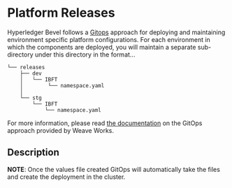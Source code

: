 [//]: # (##############################################################################################)
[//]: # (Copyright Accenture. All Rights Reserved.)
[//]: # (SPDX-License-Identifier: Apache-2.0)
[//]: # (##############################################################################################)

# Platform Releases

Hyperledger Bevel follows a [Gitops](https://www.weave.works/technologies/gitops/) approach for deploying and maintaining environment specific platform configurations. For each environment in which the components are deployed, you will maintain a separate sub-directory under this directory in the format...
```
└── releases
    ├── dev
    │   └── IBFT
    │        └── namespace.yaml
    │            
    └── stg
        └── IBFT
            └── namespace.yaml

```

For more information, please read [the documentation](https://www.weave.works/technologies/gitops/) on the GitOps approach provided by Weave Works.

## Description
<!-- [TODO]: Release files description will go here  -->

**NOTE**: Once the values file created GitOps will automatically take the files and create the deployment in the cluster.
   